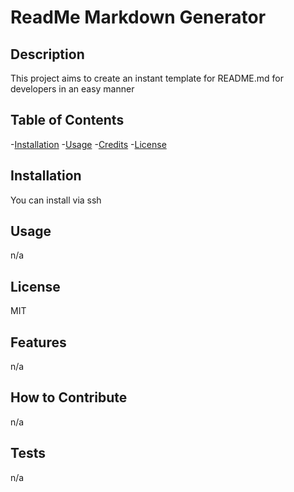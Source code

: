 # ReadMe Markdown Generator

  ## Description
  
  This project aims to create an instant template for README.md for developers in an easy manner

  ## Table of Contents
  -[Installation](#installation)
  -[Usage](#usage)
  -[Credits](#credits)
  -[License](#license)


  ## Installation

  You can install via ssh


  ## Usage

  n/a


  ## License

  MIT


  ## Features

  n/a


  ## How to Contribute

  n/a


  ## Tests

  n/a


